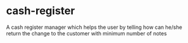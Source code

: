 # cash-register

A cash register manager which helps the user by telling how can he/she return the change to the customer with minimum number of notes
